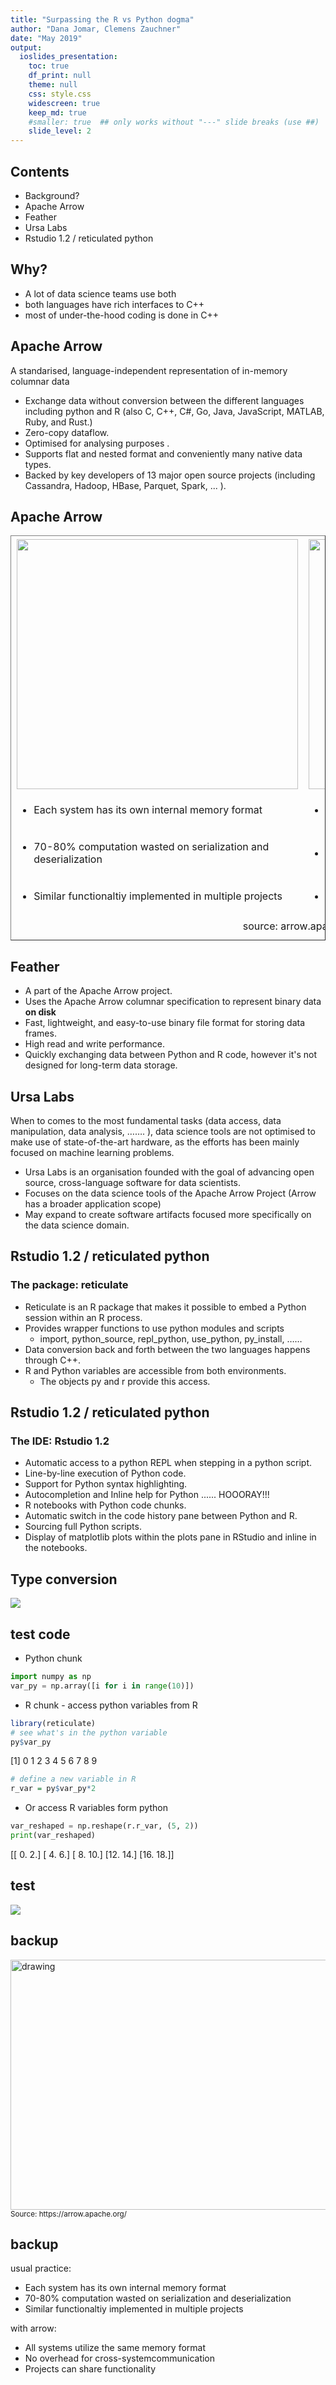 ```yaml
---
title: "Surpassing the R vs Python dogma"
author: "Dana Jomar, Clemens Zauchner"
date: "May 2019"
output: 
  ioslides_presentation:
    toc: true
    df_print: null
    theme: null
    css: style.css
    widescreen: true
    keep_md: true
    #smaller: true  ## only works without "---" slide breaks (use ##)
    slide_level: 2
---
```




## Contents

- Background?
- Apache Arrow
- Feather
- Ursa Labs
- Rstudio 1.2 / reticulated python

## Why?

- A lot of data science teams use both
- both languages have rich interfaces to C++
- most of under-the-hood coding is done in C++

## Apache Arrow
A standarised, language-independent representation of in-memory columnar data

- Exchange data without conversion between the different languages including python and R (also C, C++, C#, Go, Java, JavaScript, MATLAB, Ruby, and Rust.)
- Zero-copy dataflow.
- Optimised for analysing purposes .
- Supports flat and nested format and conveniently many native data types.
- Backed by key developers of 13 major open source projects (including Cassandra, Hadoop, HBase, Parquet, Spark, ... ).


## Apache Arrow

<!--html_preserve-->
<table style="border-collapse:collapse;" class=table_4204 border=1>
<caption id="footer" align="bottom">source: arrow.apache.org</caption>
<thead>
<tr style="border:1px solid transparent;">
  <th id="tableHTML_header_1" style="border:1px solid transparent;"><img src="https://arrow.apache.org/img/copy.png" width="450" height="400"></img></th>
  <th id="tableHTML_header_2" style="border:1px solid transparent;"><img src="https://arrow.apache.org/img/shared.png" width="450" height="400"></img></th>
</tr>
</thead>
<tbody>
<tr style="border:1px solid transparent;">
  <td id="tableHTML_column_1" style="border:1px solid transparent;"><ul> <li> Each system has its own internal memory format</td>
  <td id="tableHTML_column_2" style="border:1px solid transparent;"><ul> <li>All systems utilize the same memory format</td>
</tr>
<tr style="border:1px solid transparent;">
  <td id="tableHTML_column_1" style="border:1px solid transparent;"><ul> <li> 70-80% computation wasted on serialization and deserialization</td>
  <td id="tableHTML_column_2" style="border:1px solid transparent;"><ul> <li>No overhead for cross-system communication</td>
</tr>
<tr style="border:1px solid transparent;">
  <td id="tableHTML_column_1" style="border:1px solid transparent;"><ul> <li> Similar functionaltiy implemented in multiple projects</td>
  <td id="tableHTML_column_2" style="border:1px solid transparent;"><ul> <li>Projects can share functionality</td>
</tr>
<tr style="border:1px solid transparent;">
  <td id="tableHTML_column_1" style="border:1px solid transparent;"></td>
  <td id="tableHTML_column_2" style="border:1px solid transparent;"></td>
</tr>
</tbody>
</table><!--/html_preserve-->


## Feather
- A part of the Apache Arrow project.
- Uses the Apache Arrow columnar specification to represent binary data **on disk**
- Fast, lightweight, and easy-to-use binary file format for storing data frames.
- High read and write performance.
- Quickly exchanging data between Python and R code, however it's not designed for long-term data storage.

## Ursa Labs
When to comes to the most fundamental tasks (data access, data manipulation, data analysis, ……. ), data science tools are not optimised to make use of state-of-the-art hardware, as the efforts has been mainly focused on machine learning problems.

- Ursa Labs is an organisation founded with the goal of advancing open source, cross-language software for data scientists.
- Focuses on the data science tools of the Apache Arrow Project (Arrow has a broader application scope) 
- May expand to create software artifacts focused more specifically on the data science domain. 


## Rstudio 1.2 / reticulated python
### The package: reticulate
- Reticulate is an R package that makes it possible to embed a Python session within an R process.
- Provides wrapper functions to use python modules and scripts
    + import, python_source, repl_python, use_python, py_install, …… 
- Data conversion back and forth between the two languages happens through C++.
- R and Python variables are accessible from both environments.
    + The objects  py and r provide this access.

## Rstudio 1.2 / reticulated python
### The IDE: Rstudio 1.2
- Automatic access to a python REPL when stepping in a python script.
- Line-by-line execution of Python code.
- Support for Python syntax highlighting. 
- Autocompletion and Inline help for Python ...... HOOORAY!!!  
- R notebooks with Python code chunks.
- Automatic switch in the code history pane between Python and R.
- Sourcing full Python scripts.
- Display of matplotlib plots within the plots pane in RStudio and inline in the notebooks.

## Type conversion

![](pydays2019_files/figure-html/unnamed-chunk-2-1.png)<!-- -->

## test code

- Python chunk 

```python
import numpy as np
var_py = np.array([i for i in range(10)])
```

- R chunk - access python variables from R

```r
library(reticulate)
# see what's in the python variable
py$var_py
```

 [1] 0 1 2 3 4 5 6 7 8 9

```r
# define a new variable in R 
r_var = py$var_py*2
```

- Or access R variables form python

```python
var_reshaped = np.reshape(r.r_var, (5, 2))
print(var_reshaped)
```

[[ 0.  2.]
 [ 4.  6.]
 [ 8. 10.]
 [12. 14.]
 [16. 18.]]

## test

![](pydays2019_files/figure-html/unnamed-chunk-6-1.png)<!-- -->

## backup
<img src="img/arrow_before_after.png" alt="drawing" width="1000" height="400"/>
<small> Source: https://arrow.apache.org/ </small>

## backup

usual practice:

- Each system has its own internal memory format 
- 70-80% computation wasted on serialization and deserialization 
- Similar functionaltiy implemented in multiple projects

with arrow:

- All systems utilize the same memory format 
- No overhead for cross-systemcommunication 
- Projects can share functionality 

